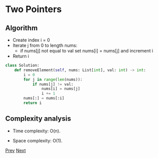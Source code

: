 # Two Pointers

## Algorithm

* Create index i = 0
* Iterate j from 0 to length nums:
    * if nums[j] not equal to val set nums[i] = nums[j] and increment i
* Return i

```python
class Solution:
    def removeElement(self, nums: List[int], val: int) -> int:
        i = 0
        for j in range(len(nums)):
            if nums[j] != val:
                nums[i] = nums[j]
                i += 1
        nums[:] = nums[:i]
        return i
```

## Complexity analysis

* Time complexity: O(n).

* Space complexity: O(1).

[Prev](solution2.md) [Next](solution4.md)